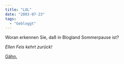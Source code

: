 ```yaml
---
title: "LOL"
date: "2003-07-23"
tags:
  - "Gebloggt"
---
```


Woran erkennen Sie, daß in Blogland Sommerpause ist?

_Ellen Feis kehrt zurück!_

[Gähn.](http://www.couchblog.de/cgi-bin/mt/mt-search.cgi?IncludeBlogs=2&search=ellen+feiss "Couchblog Suche: Ellen Feiss")
